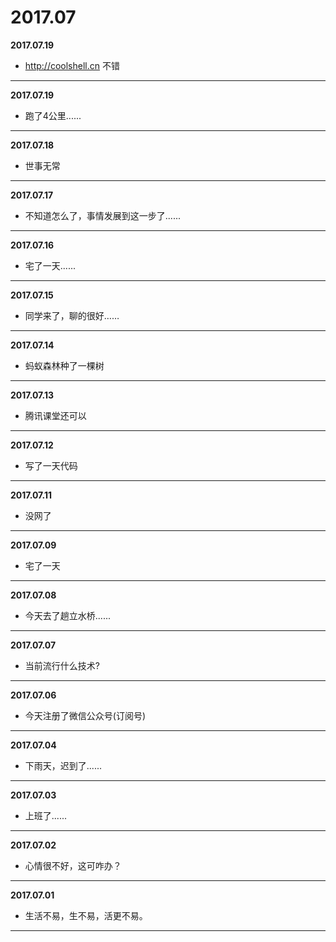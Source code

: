 # 2017.07

**2017.07.19**
*	http://coolshell.cn 不错
---

**2017.07.19**
*	跑了4公里......
---

**2017.07.18**
*   世事无常
---

**2017.07.17**
*   不知道怎么了，事情发展到这一步了......
---

**2017.07.16**
*   宅了一天......
---

**2017.07.15**
*   同学来了，聊的很好……
---

**2017.07.14**
*   蚂蚁森林种了一棵树
---

**2017.07.13**
*   腾讯课堂还可以
---

**2017.07.12**
*   写了一天代码
---

**2017.07.11**
*   没网了
---

**2017.07.09**
*   宅了一天
---

**2017.07.08**
*   今天去了趟立水桥......
---

**2017.07.07**
*   当前流行什么技术?
---

**2017.07.06**
*   今天注册了微信公众号(订阅号)
---

**2017.07.04**
*   下雨天，迟到了......
---

**2017.07.03**
*   上班了......
---

**2017.07.02**
*   心情很不好，这可咋办？
---

**2017.07.01**
*   生活不易，生不易，活更不易。
---
